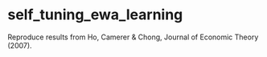 # self_tuning_ewa_learning
Reproduce results from Ho, Camerer &amp; Chong, Journal of Economic Theory (2007).
